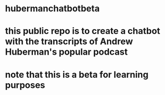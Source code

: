 # hubermanchatbotbeta
# this public repo is to create a chatbot with the transcripts of Andrew Huberman's popular podcast 
# note that this is a beta for learning purposes 
